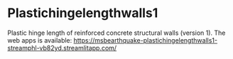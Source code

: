 # Plastichingelengthwalls1
Plastic hinge length of reinforced concrete structural walls (version 1).
The web apps is available:
https://msbearthquake-plastichingelengthwalls1-streamphl-vb82yd.streamlitapp.com/
